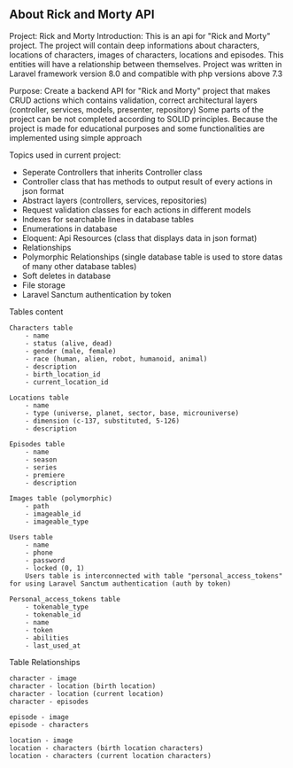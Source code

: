## About Rick and Morty API

Project: Rick and Morty Introduction: This is an api for "Rick and Morty" project. The project will contain deep
informations about characters, locations of characters, images of characters, locations and episodes. This entities will
have a relationship between themselves. Project was written in Laravel framework version 8.0 and compatible with php
versions above 7.3

Purpose: Create a backend API for "Rick and Morty" project that makes CRUD actions which contains validation, correct
architectural layers (controller, services, models, presenter, repository)
Some parts of the project can be not completed according to SOLID principles. Because the project is made for
educational purposes and some functionalities are implemented using simple approach

Topics used in current project:

- Seperate Controllers that inherits Controller class
- Controller class that has methods to output result of every actions in json format
- Abstract layers (controllers, services, repositories)
- Request validation classes for each actions in different models
- Indexes for searchable lines in database tables
- Enumerations in database
- Eloquent: Api Resources (class that displays data in json format)
- Relationships
- Polymorphic Relationships (single database table is used to store datas of many other database tables)
- Soft deletes in database
- File storage
- Laravel Sanctum authentication by token

Tables content

    Characters table
		- name
		- status (alive, dead)
		- gender (male, female)
		- race (human, alien, robot, humanoid, animal)
		- description
		- birth_location_id
		- current_location_id

	Locations table
		- name
		- type (universe, planet, sector, base, microuniverse)
		- dimension (c-137, substituted, 5-126)
		- description

	Episodes table
		- name
		- season
		- series
		- premiere
		- description

	Images table (polymorphic)
		- path
		- imageable_id
		- imageable_type

	Users table
		- name
		- phone
		- password
		- locked (0, 1)
		Users table is interconnected with table "personal_access_tokens" for using Laravel Sanctum authentication (auth by token)

	Personal_access_tokens table
		- tokenable_type
		- tokenable_id
		- name
		- token
		- abilities
		- last_used_at

Table Relationships

    character - image
	character - location (birth location)
	character - location (current location)
	character - episodes

	episode - image
	episode - characters

	location - image
	location - characters (birth location characters)
	location - characters (current location characters)

